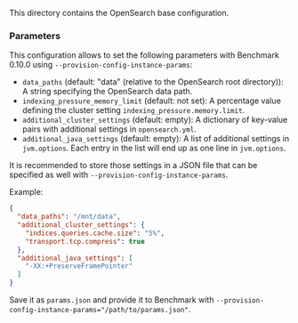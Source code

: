 This directory contains the OpenSearch base configuration.

### Parameters

This configuration allows to set the following parameters with Benchmark 0.10.0 using `--provision-config-instance-params`:

* `data_paths` (default: "data" (relative to the OpenSearch root directory)): A string specifying the OpenSearch data path.
* `indexing_pressure_memory_limit` (default: not set): A percentage value defining the cluster setting `indexing_pressure.memory.limit`.
* `additional_cluster_settings` (default: empty): A dictionary of key-value pairs with additional settings in `opensearch.yml`.
* `additional_java_settings` (default: empty): A list of additional settings in `jvm.options`. Each entry in the list will end up as one line in `jvm.options`.

It is recommended to store those settings in a JSON file that can be specified as well with `--provision-config-instance-params`.

Example:

```json
{
  "data_paths": "/mnt/data",
  "additional_cluster_settings": {
    "indices.queries.cache.size": "5%",
    "transport.tcp.compress": true
  },
  "additional_java_settings": [
    "-XX:+PreserveFramePointer"
  ]
}
```

Save it as `params.json` and provide it to Benchmark with `--provision-config-instance-params="/path/to/params.json"`.
